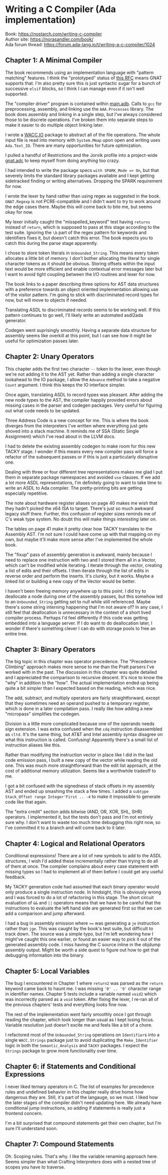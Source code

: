 # Writing a C Compiler (Ada implementation)

Book: https://nostarch.com/writing-c-compiler  
Author site: https://norasandler.com/book/  
Ada forum thread: https://forum.ada-lang.io/t/writing-a-c-compiler/1024

## Chapter 1: A Minimal Compiler

The book recommends using an implementation language with "pattern matching"
features. I think the "prototyped" status of [this RFC](https://github.com/AdaCore/ada-spark-rfcs/blob/master/prototyped/rfc-pattern-matching.rst)
means GNAT supports that. I'm also pretty sure this is just syntactic sugar for
a bunch of successive `elsif` blocks, so I think I can manage even if it isn't
well supported.

The "compiler driver" program is contained within [main.adb](src/main.adb).
Calls to `gcc` for preprocessing, assembly, and linking use the `AAA.Processes`
library. The book does assembly and linking in a single step, but I've always
considered those to be discrete operations. I've broken them into separate
steps to make it easier to do multiple object linking later.

I wrote a [WACC.IO](src/wacc-io.ads) package to abstract all of the file
operations. The whole input file is read into memory with `System.Mmap` upon
open and writing uses `Ada.Text_IO`. There are many opportunities for future
optimization.

I pulled a handful of Restrictions and the Jorvik profile into a project-wide
[gnat.adc](gnat.adc) to keep myself from doing anything too crazy.

I had intended to write the package specs `with SPARK_Mode => On`, but that
severely limits the standard library packages available and I kept getting
sidetracked finding or writing alternatives. Dropping the SPARK requirement for
now.

I wrote the lexer by hand rather than using regex as suggested in the book.
`GNAT.Regexp` is not PCRE-compatible and I didn't want to try to work around
the edge cases there. Maybe this will come back to bite me, but seems okay for
now.

My lexer initially caught the "misspelled_keyword" test having `returns`
instead of `return`, which is supposed to pass at this stage according to the
test suite. Ignoring the `\b` part of the regex pattern for keywords and
identifiers fixes it, but doesn't catch this error. The book expects you to
catch this during the parse stage apparently.

I chose to store token literals in `Unbounded_String`. This means every token
allocates a little bit of memory. I don't bother allocating the literal for
single character tokens as it should be obvious. Storing offsets within the
input text would be more efficient and enable contextual error messages later
but I want to avoid tight coupling between the I/O routines and lexer for now.

The book links to a paper describing three options for AST data structures with
a preference towards an object oriented implementation allowing use of the
visitor pattern. I'm going to stick with discriminated record types for now,
but will move to objects if needed.

Translating ASDL to discriminated records seems to be working well. If this
pattern continues to go well, I'll likely write an automated asdl2ada
generator.

Codegen went suprisingly smoothly. Having a separate data structure for
assembly seems like overkill at this point, but I can see how it might be
useful for optimization passes later.

## Chapter 2: Unary Operators
This chapter adds the first two character `--` token to the lexer, even though
we're not adding it to the AST yet. Rather than adding a single character
lookahead to the IO package, I allow the `Advance` method to take a negative
`Count` argument. I think this keeps the IO interface simpler.

Once again, translating ASDL to record types was pleasant. After adding the new
node types to the AST, the compiler happily provided errors about missing cases
in the parser and codegen packages. Very useful for figuring out what code
needs to be updated.

Three Address Code is a new concept for me. This is where the book diverges
from the interpreters I've written where everything just gets shoved into a
stack machine. It reminds me of SSA (Static Single Assignment) which I've read
about in the LLVM docs.

I had to delete the existing assembly codegen to make room for this new TACKY
stage. I wonder if this means every new compiler pass will force a refactor of
the subsequent passes or if this is just a particularly disruptive one.

Dealing with three or four different tree representations makes me glad I put
them in separate package namespaces and avoided `use` clauses. If we add a lot
more ASDL representations, I'm definitely going to want to take time to write
an ASDL to Ada compiler. The pretty-printing bits are getting especially
repetitive.

The note about hardware register aliases on page 40 makes me wish that they
hadn't picked the x64 ISA to target. There's just so much awkward legacy stuff
there. Further, this confusion of register sizes reminds me of C's weak type
system. No doubt this will make things *interesting* later on.

The tables on page 41 make it pretty clear how TACKY translates to the Assembly
AST. I'm not sure I could have come up with that mapping on my own, but maybe
it'll make more sense after I've implemented the whole book.

The "fixup" pass of assembly generation is awkward, mainly because I need to
replace one instruction with two and I stored them all in a Vector, which can't
be modified while iterating. I iterate through the vector, creating a list of
edits and their offsets. I then iterate through the list of edits in reverse
order and perform the inserts. It's clunky, but it works. Maybe a linked list
or building a new copy of the Vector would be better.

I haven't been freeing memory anywhere up to this point. I did try to
deallocate a node during one of the assembly passes, but this somehow led to an
`Unbounded_String` getting set to null while still referenced. Maybe there's
some string interning happening that I'm not aware of? In any case, I still
feel that deallocation is unnecessary in the context of a short lived compiler
process. Perhaps I'd feel differently if this code was getting embedded into a
language server. If I do want to do deallocation later, I wonder if there's
something clever I can do with storage pools to free an entire tree.

## Chapter 3: Binary Operators
The big topic in this chapter was operator precedence. The "Precedence
Climbing" approach makes more sense to me than the Pratt parsers I've worked
with in the past. The discussion in this chapter was quite detailed and I
appreciated the comparison to recursive descent. It's nice to know the "why" in
addition to the "how". The actual implementation ended up being quite a bit
simpler than I expected based on the reading, which was nice.

The add, subtract, and multiply operators are fairly straightforward, except
that they sometimes need an operand pushed to a temporary register, which is
done in a later compilation pass. I really like how adding a new "micropass"
simplifies the codegen.

Division is a little more complicated because one of the operands needs sign
extension. I was extra confused when the `cdq` instruction disassembled as
`cltd`. It's the same thing, but AT&T and Intel assembly syntax disagree on
what this instruction is called. Confusing! Apparently there's a small list of
instruction aliases like this.

Rather than modifying the instruction vector in place like I did in the last
code emission pass, I built a new copy of the vector while reading the old one.
This was much more straightforward than the edit list approach, at the cost of
additional memory utilization. Seems like a worthwhile tradeoff to me.

I got a bit confused with the signedness of stack offsets in my assembly AST
and ended up smashing the stack a few times. I added a
`subtype Stack_Offset range Integer'First .. -4` to make it impossible to
generate code like that again.

The "extra credit" section adds bitwise (AND, OR, XOR, SHL, SHR) operators. I
implemented it, but the tests don't pass and I'm not entirely sure why. I don't
want to waste too much time debugging this right now, so I've committed it to a
branch and will come back to it later.

## Chapter 4: Logical and Relational Operators
Conditional expressions! There are a lot of new symbols to add to the ASDL
structures, I wish I'd added these incrementally rather than trying to do all
of them at once. The compiler complains about every case statement with missing
types so I had to implement all of them before I could get any useful feedback.

My TACKY generation code had assumed that each binary operator would only
produce a single instruction node. In hindsight, this is obviously wrong and
I was forced to do a lot of refactoring in this stage. The short circuit
evaluation of `&&` and `||` operators means that we have to be careful that the
instructions to evaluate the left hand side are generated first so that we can
add a comparison and jump afterward.

I had a bug in assembly emission where `>=` was generating a `je` instruction
rather than `jge`. This was caught by the book's test suite, but difficult to
track down. The source was a simple typo, but I'm left wondering how I might've
caught this one earlier, or found an easier way to pick it out of the generated
assembly code. I miss having the C source inline in the objdump assembly
output. Might be worth a side quest to figure out how to get that debugging
information into the binary.

## Chapter 5: Local Variables
The bug I encountered in Chapter 1 where `return2` was parsed as the `return`
keyword came back to haunt me. I was missing `'0' .. '9'` character range in
identifier names. Chapter 5 tests include a variable named `void2` which was
incorrectly parsed as a `void` token. After fixing the lexer, I re-ran all of
the previous chapters' tests and everything looks fine now.

The rest of the implementation went fairly smoothly once I got through reading
the chapter, which took longer than usual as I kept losing focus. Variable
resolution just doesn't excite me and feels like a bit of a chore.

I refactored most of the `Unbounded_String` operations on `Identifier`s into a
single `WACC.Strings` package just to avoid duplicating the `Make_Identifier`
logic in both the `Semantic_Analysis` and `TACKY` packages. I expect the
`Strings` package to grow more functionality over time.

## Chapter 6: if Statements and Conditional Expressions
I never liked ternary operators in C. The list of examples for precedence rules
and undefined behavior in this chapter really drive home how dangerous they
are. Still, it's part of the langauge, so we must. I liked how the later stages
of the compiler didn't need updating here. We already have conditional jump
instructions, so adding if statements is really just a frontend concern.

I'm a bit surprised that compound statements get their own chapter, but I'm
sure I'll understand soon.

## Chapter 7: Compound Statements
Oh. Scoping rules. That's why. I like the variable renaming approach here.
Seems simpler than what Crafting Interpreters does with a nested tree of scopes
you have to traverse.
